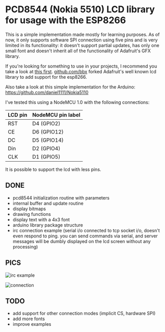 # PCD8544 (Nokia 5510) LCD library for usage with the ESP8266

This is a simple implementation made mostly for learning purposes. As of now, it only supports software SPI
connection using five pins and is very limited in its functionality: it doesn't support partial updates, has only one
small font and doesn't inherit all of the functionality of Adafruit's GFX library.

If you're looking for something to use in your projects, I recommend you take a look at
[this first](http://x10linux.blogspot.pt/2015/09/esp8266-and-pcd8544nokia-5110-lcd.html). [github.com/bbx](https://github.com/bbx10/Adafruit-PCD8544-Nokia-5110-LCD-library) forked Adafruit's well known lcd library to add support for the esp8266.

Also take a look at this simple implementation for the Arduino: https://github.com/daniel1111/Nokia5110

I've tested this using a NodeMCU 1.0 with the following connections:

| LCD pin | NodeMCU pin label |
|---------|-------------------|
| RST | D4 (GPIO2) |
| CE | D6 (GPIO12) |
| DC | D5 (GPIO14) |
| Din | D2 (GPIO4) |
| CLK | D1 (GPIO5) |

It is possible to support the lcd with less pins.

## DONE

- pcd8544 initialization routine with parameters
- internal buffer and update routine
- display bitmaps
- drawing functions
- display text with a 4x3 font
- arduino library package structure
- irc connection example (serial i/o connected to tcp socket i/o,
doesn't even respond to ping. you can send commands via serial, and server messages will be dumbly displayed on the lcd screen without any processing)

## PICS

![irc example](http://i.imgur.com/3TkgaOv.jpg)

![connection](http://i.imgur.com/yz6EyXy.jpg)

## TODO
- add support for other connection modes (implicit CS, hardware SPI)
- add more fonts
- improve examples
